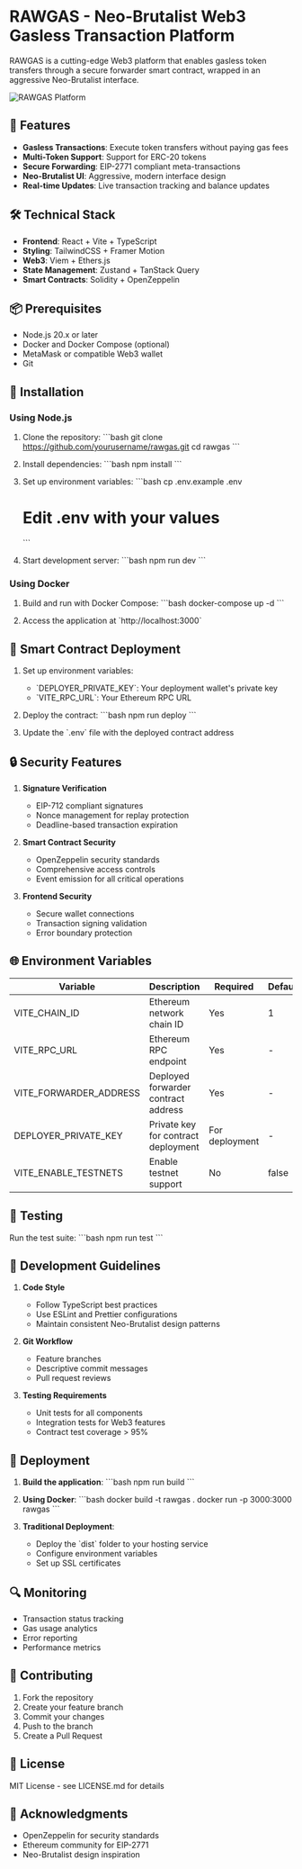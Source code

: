 # RAWGAS - Neo-Brutalist Web3 Gasless Transaction Platform

RAWGAS is a cutting-edge Web3 platform that enables gasless token transfers through a secure forwarder smart contract, wrapped in an aggressive Neo-Brutalist interface.

![RAWGAS Platform](https://images.unsplash.com/photo-1639762681485-074b7f938ba0?auto=format&fit=crop&q=80&w=2232&ixlib=rb-4.0.3)

## 🚀 Features

- **Gasless Transactions**: Execute token transfers without paying gas fees
- **Multi-Token Support**: Support for ERC-20 tokens
- **Secure Forwarding**: EIP-2771 compliant meta-transactions
- **Neo-Brutalist UI**: Aggressive, modern interface design
- **Real-time Updates**: Live transaction tracking and balance updates

## 🛠 Technical Stack

- **Frontend**: React + Vite + TypeScript
- **Styling**: TailwindCSS + Framer Motion
- **Web3**: Viem + Ethers.js
- **State Management**: Zustand + TanStack Query
- **Smart Contracts**: Solidity + OpenZeppelin

## 📦 Prerequisites

- Node.js 20.x or later
- Docker and Docker Compose (optional)
- MetaMask or compatible Web3 wallet
- Git

## 🔧 Installation

### Using Node.js

1. Clone the repository:
   \`\`\`bash
   git clone https://github.com/yourusername/rawgas.git
   cd rawgas
   \`\`\`

2. Install dependencies:
   \`\`\`bash
   npm install
   \`\`\`

3. Set up environment variables:
   \`\`\`bash
   cp .env.example .env
   # Edit .env with your values
   \`\`\`

4. Start development server:
   \`\`\`bash
   npm run dev
   \`\`\`

### Using Docker

1. Build and run with Docker Compose:
   \`\`\`bash
   docker-compose up -d
   \`\`\`

2. Access the application at \`http://localhost:3000\`

## 🔐 Smart Contract Deployment

1. Set up environment variables:
   - \`DEPLOYER_PRIVATE_KEY\`: Your deployment wallet's private key
   - \`VITE_RPC_URL\`: Your Ethereum RPC URL

2. Deploy the contract:
   \`\`\`bash
   npm run deploy
   \`\`\`

3. Update the \`.env\` file with the deployed contract address

## 🔒 Security Features

1. **Signature Verification**
   - EIP-712 compliant signatures
   - Nonce management for replay protection
   - Deadline-based transaction expiration

2. **Smart Contract Security**
   - OpenZeppelin security standards
   - Comprehensive access controls
   - Event emission for all critical operations

3. **Frontend Security**
   - Secure wallet connections
   - Transaction signing validation
   - Error boundary protection

## 🌐 Environment Variables

| Variable | Description | Required | Default |
|----------|-------------|----------|---------|
| VITE_CHAIN_ID | Ethereum network chain ID | Yes | 1 |
| VITE_RPC_URL | Ethereum RPC endpoint | Yes | - |
| VITE_FORWARDER_ADDRESS | Deployed forwarder contract address | Yes | - |
| DEPLOYER_PRIVATE_KEY | Private key for contract deployment | For deployment | - |
| VITE_ENABLE_TESTNETS | Enable testnet support | No | false |

## 🧪 Testing

Run the test suite:
\`\`\`bash
npm run test
\`\`\`

## 📝 Development Guidelines

1. **Code Style**
   - Follow TypeScript best practices
   - Use ESLint and Prettier configurations
   - Maintain consistent Neo-Brutalist design patterns

2. **Git Workflow**
   - Feature branches
   - Descriptive commit messages
   - Pull request reviews

3. **Testing Requirements**
   - Unit tests for all components
   - Integration tests for Web3 features
   - Contract test coverage > 95%

## 🚀 Deployment

1. **Build the application**:
   \`\`\`bash
   npm run build
   \`\`\`

2. **Using Docker**:
   \`\`\`bash
   docker build -t rawgas .
   docker run -p 3000:3000 rawgas
   \`\`\`

3. **Traditional Deployment**:
   - Deploy the \`dist\` folder to your hosting service
   - Configure environment variables
   - Set up SSL certificates

## 🔍 Monitoring

- Transaction status tracking
- Gas usage analytics
- Error reporting
- Performance metrics

## 🤝 Contributing

1. Fork the repository
2. Create your feature branch
3. Commit your changes
4. Push to the branch
5. Create a Pull Request

## 📄 License

MIT License - see LICENSE.md for details

## 🙏 Acknowledgments

- OpenZeppelin for security standards
- Ethereum community for EIP-2771
- Neo-Brutalist design inspiration